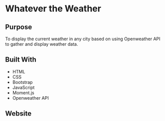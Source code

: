 # Whatever the Weather

## Purpose
To display the current weather in any city based on using Openweather API to gather and display weather data.

## Built With
- HTML
- CSS
- Bootstrap
- JavaScript
- Moment.js
- Openweather API

## Website

